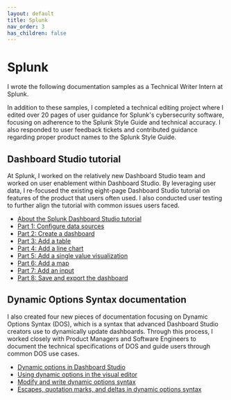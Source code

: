 ```yaml
---
layout: default
title: Splunk
nav_order: 3
has_children: false
---
```


# Splunk
I wrote the following documentation samples as a Technical Writer Intern at Splunk. 

In addition to these samples,
I completed a technical editing project where I edited over 20 pages of user guidance for Splunk's cybersecurity software, focusing on adherence to the Splunk Style Guide and technical accuracy. 
I also responded to user feedback tickets and contributed guidance regarding proper product names to the Splunk Style Guide.

## Dashboard Studio tutorial

At Splunk, I worked on the relatively new Dashboard Studio team and worked on user enablement within Dashboard Studio. By leveraging user data, I re-focused the existing eight-page Dashboard Studio tutorial on features of the product 
that users often used. I also conducted user testing to further align the tutorial with common issues users faced. 

* [About the Splunk Dashboard Studio tutorial](https://shuangela.github.io/portfolio/SplunkCloud-9.0.2303-DashStudio-dashStudioTutorial.pdf)
* [Part 1: Configure data sources](https://shuangela.github.io/portfolio/SplunkCloud-9.0.2303-DashStudio-uploadData.pdf)
* [Part 2: Create a dashboard](https://shuangela.github.io/portfolio/SplunkCloud-9.0.2303-DashStudio-dashCanvas.pdf)
* [Part 3: Add a table](https://shuangela.github.io/portfolio/SplunkCloud-9.0.2303-DashStudio-addTable.pdf)
* [Part 4: Add a line chart](https://shuangela.github.io/portfolio/SplunkCloud-9.0.2303-DashStudio-addLineChart.pdf)
* [Part 5: Add a single value visualization](https://shuangela.github.io/portfolio/SplunkCloud-9.0.2303-DashStudio-addSingleVal.pdf)
* [Part 6: Add a map](https://shuangela.github.io/portfolio/SplunkCloud-9.0.2303-DashStudio-addMapChart.pdf)
* [Part 7: Add an input](https://shuangela.github.io/portfolio/SplunkCloud-9.0.2303-DashStudio-addInput.pdf)
* [Part 8: Save and export the dashboard](https://shuangela.github.io/portfolio/SplunkCloud-9.0.2303-DashStudio-saveDash.pdf)

## Dynamic Options Syntax documentation

I also created four new pieces of documentation focusing on Dynamic Options Syntax (DOS), which is a syntax that advanced Dashboard Studio creators use to dynamically update dashboards. Through this process, 
I worked closely with Product Managers and Software Engineers to document the technical specifications of DOS and guide users through common DOS use cases.

* [Dynamic options in Dashboard Studio](https://shuangela.github.io/portfolio/SplunkCloud-9.0.2305-DashStudio-DashStudioDynOptions.pdf)
* [Using dynamic options in the visual editor](https://shuangela.github.io/portfolio/Splunk-9.1.1-DashStudio-visualEditDynamic.pdf)
* [Modify and write dynamic options syntax](https://shuangela.github.io/portfolio/Splunk-9.1.1-DashStudio-ModifyDOS.pdf)
* [Escapes, quotation marks, and deltas in dynamic options syntax](https://shuangela.github.io/portfolio/Splunk-9.1.1-DashStudio-DOSFormatting.pdf)

